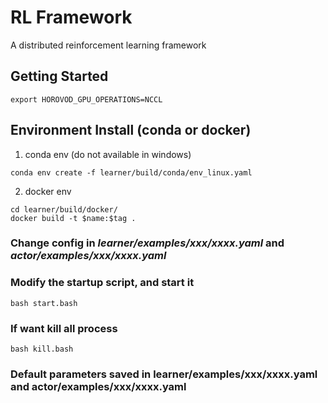 # RL Framework

A distributed reinforcement learning framework

## Getting Started

```shell script
export HOROVOD_GPU_OPERATIONS=NCCL
```
## Environment Install (conda or docker)
1. conda env (do not available in windows) 
```shell script
conda env create -f learner/build/conda/env_linux.yaml
```
2. docker env
```shell script
cd learner/build/docker/
docker build -t $name:$tag .
```
### Change config in *learner/examples/xxx/xxxx.yaml* and *actor/examples/xxx/xxxx.yaml*
### Modify the startup script, and start it 
```shell script
bash start.bash
```

### If want kill all process
```shell script
bash kill.bash
```
### Default parameters saved in learner/examples/xxx/xxxx.yaml and actor/examples/xxx/xxxx.yaml
